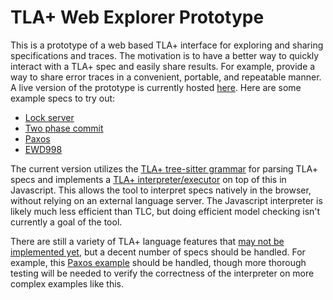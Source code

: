 # TLA+ Web Explorer Prototype

This is a prototype of a web based TLA+ interface for exploring and sharing specifications and traces. The motivation is to have a better way to quickly interact with a TLA+ spec and easily share results. For example, provide a way to share error traces in a convenient, portable, and repeatable manner. A live version of the prototype is currently hosted [here](https://will62794.github.io/tla-web/). Here are some example specs to try out:

- [Lock server](https://will62794.github.io/tla-web/#!/home?specpath=.%2Fspecs%2Flockserver.tla&constants%5BServer%5D=%7B%22s1%22%2C%20%22s2%22%7D&constants%5BClient%5D=%7B%22c1%22%2C%20%22c2%22%7D)
- [Two phase commit](https://will62794.github.io/tla-web/#!/home?specpath=.%2Fspecs%2FTwoPhase.tla)
- [Paxos](https://will62794.github.io/tla-web/#!/home?specpath=./specs/Paxos.tla)
- [EWD998](https://will62794.github.io/tla-web/#!/home?specpath=.%2Fspecs%2FEWD998.tla)

The current version utilizes the [TLA+ tree-sitter grammar](https://github.com/tlaplus-community/tree-sitter-tlaplus) for parsing TLA+ specs and implements a [TLA+ interpreter/executor](https://github.com/will62794/tla-web/blob/89d763c6001fa91dfc55780fedd47a9fbbf4e934/js/eval.js#L726-L778) on top of this in Javascript. This allows the tool to interpret specs natively in the browser, without relying on an external language server. The Javascript interpreter is likely much less efficient than TLC, but doing efficient model checking isn't currently a goal of the tool. 

<!-- Note also that you can basically use the existing web interface as a simple TLA+ expression evaluator, since making changes to definitions in the spec should automatically update the set of generated initial states. -->

<!-- This project Utilizes the [TLA+ tree-sitter grammar](https://github.com/tlaplus-community/tree-sitter-tlaplus) to provide a web based TLA+ interface for exploring and sharing specifications.  -->
There are still a variety of TLA+ language features that [may not be implemented yet](https://github.com/will62794/tla-web/issues), but a decent number of specs should be handled. For example, this [Paxos example](https://will62794.github.io/tla-web/#!/home?specpath=./specs/Paxos.tla) should be handled, though more thorough testing will be needed to verify the correctness of the interpreter on more complex examples like this.

<!-- A basic, preliminary test suite can be found [here](https://will62794.github.io/tla-web/test.html). -->
